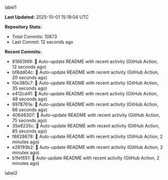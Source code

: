 
label1 
<!-- ACTIVITY_START -->
**Last Updated:** 2025-10-01 15:19:04 UTC

**Repository Stats:**
- Total Commits: 10873
- Last Commit: 12 seconds ago

**Recent Commits:**
- 81663f49: 🤖 Auto-update README with recent activity (GitHub Action, 12 seconds ago)
- bf8dd04c: 🤖 Auto-update README with recent activity (GitHub Action, 20 seconds ago)
- f0e380c7: 🤖 Auto-update README with recent activity (GitHub Action, 35 seconds ago)
- e412cd41: 🤖 Auto-update README with recent activity (GitHub Action, 48 seconds ago)
- 9978761e: 🤖 Auto-update README with recent activity (GitHub Action, 66 seconds ago)
- 40646307: 🤖 Auto-update README with recent activity (GitHub Action, 75 seconds ago)
- 35e8235c: 🤖 Auto-update README with recent activity (GitHub Action, 85 seconds ago)
- f8628678: 🤖 Auto-update README with recent activity (GitHub Action, 2 minutes ago)
- e28193b2: 🤖 Auto-update README with recent activity (GitHub Action, 2 minutes ago)
- b1fe1651: 🤖 Auto-update README with recent activity (GitHub Action, 2 minutes ago)
<!-- ACTIVITY_END -->

label2
